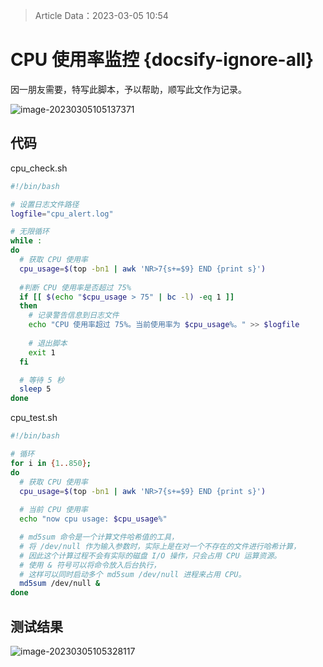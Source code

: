 > Article Data：2023-03-05 10:54

# CPU 使用率监控  {docsify-ignore-all}

因一朋友需要，特写此脚本，予以帮助，顺写此文作为记录。


![image-20230305105137371](http://file.artisancode.cn/img/image-20230305105137371.png)

## 代码

cpu_check.sh

```bash
#!/bin/bash

# 设置日志文件路径
logfile="cpu_alert.log"

# 无限循环
while :
do
  # 获取 CPU 使用率
  cpu_usage=$(top -bn1 | awk 'NR>7{s+=$9} END {print s}')
  
  #判断 CPU 使用率是否超过 75%
  if [[ $(echo "$cpu_usage > 75" | bc -l) -eq 1 ]]
  then
    # 记录警告信息到日志文件
    echo "CPU 使用率超过 75%。当前使用率为 $cpu_usage%。" >> $logfile
    
    # 退出脚本
    exit 1
  fi

  # 等待 5 秒
  sleep 5
done
```

cpu_test.sh

```bash
#!/bin/bash

# 循环
for i in {1..850};
do
  # 获取 CPU 使用率
  cpu_usage=$(top -bn1 | awk 'NR>7{s+=$9} END {print s}')
  
  # 当前 CPU 使用率
  echo "now cpu usage: $cpu_usage%"

  # md5sum 命令是一个计算文件哈希值的工具，
  # 将 /dev/null 作为输入参数时，实际上是在对一个不存在的文件进行哈希计算，
  # 因此这个计算过程不会有实际的磁盘 I/O 操作，只会占用 CPU 运算资源。
  # 使用 & 符号可以将命令放入后台执行，
  # 这样可以同时启动多个 md5sum /dev/null 进程来占用 CPU。
  md5sum /dev/null &
done
```



## 测试结果

![image-20230305105328117](http://file.artisancode.cn/img/image-20230305105328117.png)